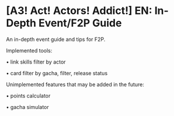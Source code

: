 # [A3! Act! Actors! Addict!] EN: In-Depth Event/F2P Guide

An in-depth event guide and tips for F2P.

Implemented tools:

• link skills filter by actor

• card filter by gacha, filter, release status

Unimplemented features that may be added in the future:

• points calculator

• gacha simulator
